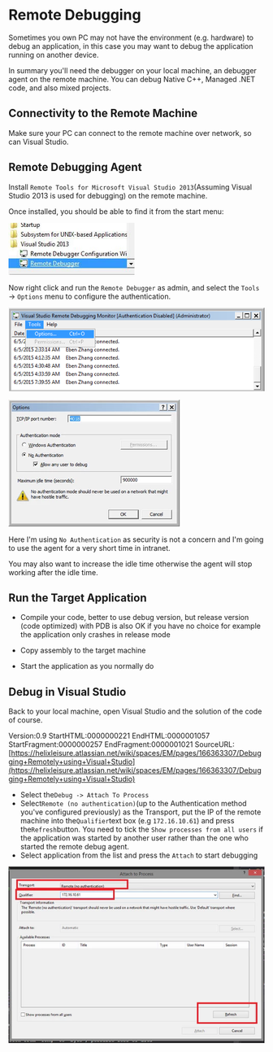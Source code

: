 # Remote Debugging

Sometimes you own PC may not have the environment \(e.g. hardware\) to debug an application, in this case you may want to debug the application running on another device.

In summary you'll need the debugger on your local machine, an debugger agent on the remote machine. You can debug Native C++, Managed .NET code, and also mixed projects.

## Connectivity to the Remote Machine

Make sure your PC can connect to the remote machine over network, so can Visual Studio.

## Remote Debugging Agent

Install `Remote Tools for Microsoft Visual Studio 2013`\(Assuming Visual Studio 2013 is used for debugging\) on the remote machine.

Once installed, you should be able to find it from the start menu:

![](/assets/VisualStudioRemoteDebugAgent.png)

Now right click and run the `Remote Debugger` as admin, and select the `Tools` -&gt; `Options` menu to configure the authentication.

![](/assets/RemoteAgentConfigurationMenus.png)

![](/assets/RemoteDebugAgentAuthentication.png)

Here I'm using `No Authentication` as security is not a concern and I'm going to use the agent for a very short time in intranet.

You may also want to increase the idle time otherwise the agent will stop working after the idle time.

## Run the Target Application

* Compile your code, better to use debug version, but release version \(code optimized\) with PDB is also OK if you have no choice for example the application only crashes in release mode

* Copy assembly to the target machine

* Start the application as you normally do

## Debug in Visual Studio

Back to your local machine, open Visual Studio and the solution of the code of course.

Version:0.9 StartHTML:0000000221 EndHTML:0000001057 StartFragment:0000000257 EndFragment:0000001021 SourceURL:[https://helixleisure.atlassian.net/wiki/spaces/EM/pages/166363307/Debugging+Remotely+using+Visual+Studio](https://helixleisure.atlassian.net/wiki/spaces/EM/pages/166363307/Debugging+Remotely+using+Visual+Studio)

* Select the`Debug -> Attach To Process`
* Select`Remote (no authentication)`\(up to the Authentication method you've configured previously\) as the Transport, put the IP of the remote machine into the`Qualifier`text box \(e.g `172.16.10.61`\) and press the`Refresh`button. You need to tick the `Show processes from all users` if the application was started by another user rather than the one who started the remote debug agent.
* Select application from the list and press the `Attach` to start debugging

![](/assets/RemoteDebugProcessSelection.png)

